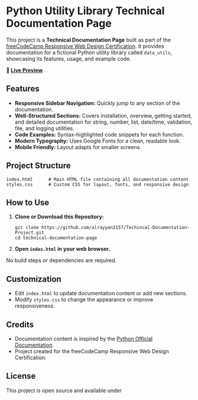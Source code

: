 # Python Utility Library Technical Documentation Page

This project is a **Technical Documentation Page** built as part of the [freeCodeCamp Responsive Web Design Certification](https://www.freecodecamp.org/learn/). It provides documentation for a fictional Python utility library called `data_utils`, showcasing its features, usage, and example code.

**🔗 [Live Preview](https://alrayyan2157.github.io/Techincal-Documentation-Project/)**

## Features

- **Responsive Sidebar Navigation:** Quickly jump to any section of the documentation.
- **Well-Structured Sections:** Covers installation, overview, getting started, and detailed documentation for string, number, list, date/time, validation, file, and logging utilities.
- **Code Examples:** Syntax-highlighted code snippets for each function.
- **Modern Typography:** Uses Google Fonts for a clean, readable look.
- **Mobile Friendly:** Layout adapts for smaller screens.

## Project Structure

```
index.html      # Main HTML file containing all documentation content
styles.css      # Custom CSS for layout, fonts, and responsive design
```

## How to Use

1. **Clone or Download this Repository:**
   ```
   git clone https://github.com/alrayyan2157/Techincal-Documentation-Project.git
   cd technical-documentation-page
   ```

2. **Open `index.html` in your web browser.**

No build steps or dependencies are required.

## Customization

- Edit `index.html` to update documentation content or add new sections.
- Modify `styles.css` to change the appearance or improve responsiveness.

## Credits

- Documentation content is inspired by the [Python Official Documentation](https://docs.python.org).
- Project created for the freeCodeCamp Responsive Web Design Certification.

## License

This project is open source and available under
